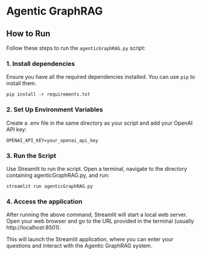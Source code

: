 # Agentic GraphRAG

## How to Run

Follow these steps to run the `agenticGraphRAG.py` script:

### 1. Install dependencies

Ensure you have all the required dependencies installed. You can use `pip` to install them. 

```
pip install -r requirements.txt
```

### 2. Set Up Environment Variables
Create a .env file in the same directory as your script and add your OpenAI API
key:

```
OPENAI_API_KEY=your_openai_api_key
```

### 3. Run the Script

Use Streamlit to run the script. Open a terminal, navigate to the directory
containing agenticGraphRAG.py, and run:

```
streamlit run agenticGraphRAG.py
```


### 4. Access the application

After running the above command, Streamlit will start a local web server. Open
your web browser and go to the URL provided in the terminal (usually
http://localhost:8501).

This will launch the Streamlit application, where you can enter your questions
and interact with the Agentic GraphRAG system.